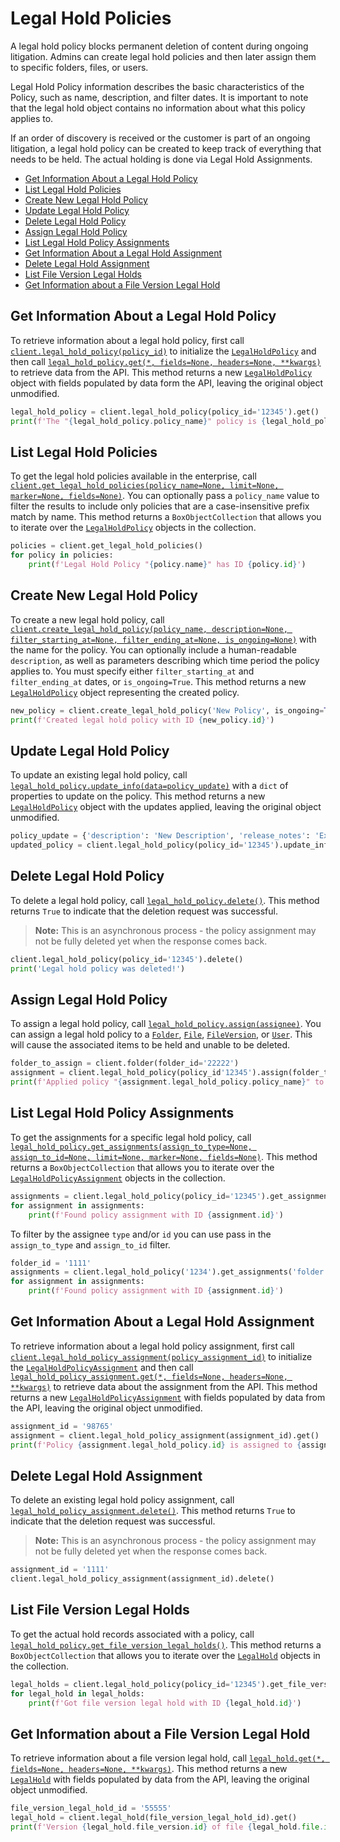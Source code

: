 Legal Hold Policies
===================


A legal hold policy blocks permanent deletion of content during ongoing litigation. Admins can create legal hold
policies and then later assign them to specific folders, files, or users.

Legal Hold Policy information describes the basic characteristics of the Policy, such as name, description, and filter
dates. It is important to note that the legal hold object contains no information about what this policy applies to.

If an order of discovery is received or the customer is part of an ongoing litigation, a legal hold policy can be
created to keep track of everything that needs to be held. The actual holding is done via Legal Hold Assignments.

<!-- START doctoc generated TOC please keep comment here to allow auto update -->
<!-- DON'T EDIT THIS SECTION, INSTEAD RE-RUN doctoc TO UPDATE -->


- [Get Information About a Legal Hold Policy](#get-information-about-a-legal-hold-policy)
- [List Legal Hold Policies](#list-legal-hold-policies)
- [Create New Legal Hold Policy](#create-new-legal-hold-policy)
- [Update Legal Hold Policy](#update-legal-hold-policy)
- [Delete Legal Hold Policy](#delete-legal-hold-policy)
- [Assign Legal Hold Policy](#assign-legal-hold-policy)
- [List Legal Hold Policy Assignments](#list-legal-hold-policy-assignments)
- [Get Information About a Legal Hold Assignment](#get-information-about-a-legal-hold-assignment)
- [Delete Legal Hold Assignment](#delete-legal-hold-assignment)
- [List File Version Legal Holds](#list-file-version-legal-holds)
- [Get Information about a File Version Legal Hold](#get-information-about-a-file-version-legal-hold)

<!-- END doctoc generated TOC please keep comment here to allow auto update -->

Get Information About a Legal Hold Policy
-----------------------------------------

To retrieve information about a legal hold policy, first call [`client.legal_hold_policy(policy_id)`][legal_hold_policy]
to initialize the [`LegalHoldPolicy`][policy_class] and then call [`legal_hold_policy.get(*, fields=None, headers=None, **kwargs)`][get] to
retrieve data from the API.  This method returns a new [`LegalHoldPolicy`][policy_class] object with fields populated by
data form the API, leaving the original object unmodified.

<!-- sample get_legal_hold_policies_id -->
```python
legal_hold_policy = client.legal_hold_policy(policy_id='12345').get()
print(f'The "{legal_hold_policy.policy_name}" policy is {legal_hold_policy.status}')
```

[legal_hold_policy]: https://box-python-sdk.readthedocs.io/en/latest/boxsdk.client.html#boxsdk.client.client.Client.legal_hold_policy
[policy_class]: https://box-python-sdk.readthedocs.io/en/latest/boxsdk.object.html#boxsdk.object.legal_hold_policy.LegalHoldPolicy
[get]: https://box-python-sdk.readthedocs.io/en/latest/boxsdk.object.html#boxsdk.object.base_object.BaseObject.get

List Legal Hold Policies
------------------------

To get the legal hold policies available in the enterprise, call
[`client.get_legal_hold_policies(policy_name=None, limit=None, marker=None, fields=None)`][get_legal_hold_policies].
You can optionally pass a `policy_name` value to filter the results to include only policies that are a case-insensitive
prefix match by name.  This method returns a `BoxObjectCollection` that allows you to iterate over the
[`LegalHoldPolicy`][policy_class] objects in the collection.

<!-- sample get_legal_hold_policies -->
```python
policies = client.get_legal_hold_policies()
for policy in policies:
    print(f'Legal Hold Policy "{policy.name}" has ID {policy.id}')
```

[get_legal_hold_policies]: https://box-python-sdk.readthedocs.io/en/latest/boxsdk.client.html#boxsdk.client.client.Client.get_legal_hold_policies

Create New Legal Hold Policy
----------------------------

To create a new legal hold policy, call
[`client.create_legal_hold_policy(policy_name, description=None, filter_starting_at=None, filter_ending_at=None, is_ongoing=None)`][create_legal_hold_policy] with the name for the policy.  You can optionally include a human-readable `description`, as
well as parameters describing which time period the policy applies to.  You must specify either `filter_starting_at`
and `filter_ending_at` dates, or `is_ongoing=True`.  This method returns a new [`LegalHoldPolicy`][policy_class] object
representing the created policy.

<!-- sample post_legal_hold_policies -->
```python
new_policy = client.create_legal_hold_policy('New Policy', is_ongoing=True)
print(f'Created legal hold policy with ID {new_policy.id}')
```

[create_legal_hold_policy]: https://box-python-sdk.readthedocs.io/en/latest/boxsdk.client.html#boxsdk.client.client.Client.create_legal_hold_policy

Update Legal Hold Policy
------------------------

To update an existing legal hold policy, call [`legal_hold_policy.update_info(data=policy_update)`][update_info] with
a `dict` of properties to update on the policy. This method returns a new [`LegalHoldPolicy`][policy_class] object
with the updates applied, leaving the original object unmodified.

<!-- sample put_legal_hold_policies_id -->
```python
policy_update = {'description': 'New Description', 'release_notes': 'Example Notes'}
updated_policy = client.legal_hold_policy(policy_id='12345').update_info(data=policy_update)
```

[update_info]: https://box-python-sdk.readthedocs.io/en/latest/boxsdk.object.html#boxsdk.object.base_object.BaseObject.update_info

Delete Legal Hold Policy
------------------------

To delete a legal hold policy, call [`legal_hold_policy.delete()`][delete].  This method returns `True` to indicate that
the deletion request was successful.

> __Note:__ This is an asynchronous process - the policy assignment may not be fully deleted yet when the
> response comes back.

<!-- sample delete_legal_hold_policies_id -->
```python
client.legal_hold_policy(policy_id='12345').delete()
print('Legal hold policy was deleted!')
```

[delete]: https://box-python-sdk.readthedocs.io/en/latest/boxsdk.object.html#boxsdk.object.base_object.BaseObject.delete

Assign Legal Hold Policy
------------------------

To assign a legal hold policy, call [`legal_hold_policy.assign(assignee)`][assign].  You can assign a legal hold policy
to a [`Folder`][folder_class], [`File`][file_class], [`FileVersion`][file_version_class], or [`User`][user_class].
This will cause the associated items to be held and unable to be deleted.

<!-- sample post_legal_hold_policy_assignments -->
```python
folder_to_assign = client.folder(folder_id='22222')
assignment = client.legal_hold_policy(policy_id'12345').assign(folder_to_assign)
print(f'Applied policy "{assignment.legal_hold_policy.policy_name}" to {assignment.assigned_to.type} {assignment.assigned_to.id}')
```

[assign]: https://box-python-sdk.readthedocs.io/en/latest/boxsdk.object.html#boxsdk.object.legal_hold_policy.LegalHoldPolicy.assign
[folder_class]: https://box-python-sdk.readthedocs.io/en/latest/boxsdk.object.html#boxsdk.object.folder.Folder
[file_class]: https://box-python-sdk.readthedocs.io/en/latest/boxsdk.object.html#boxsdk.object.file.File
[file_version_class]: https://box-python-sdk.readthedocs.io/en/latest/boxsdk.object.html#boxsdk.object.file_version.FileVersion
[user_class]: https://box-python-sdk.readthedocs.io/en/latest/boxsdk.object.html#boxsdk.object.user.User

List Legal Hold Policy Assignments
----------------------------------

To get the assignments for a specific legal hold policy, call
[`legal_hold_policy.get_assignments(assign_to_type=None, assign_to_id=None, limit=None, marker=None, fields=None)`][get_assignments].
This method returns a `BoxObjectCollection` that allows you to iterate over the
[`LegalHoldPolicyAssignment`][assignment_class] objects in the collection.

<!-- sample get_legal_hold_policy_assignments -->
```python
assignments = client.legal_hold_policy(policy_id='12345').get_assignments()
for assignment in assignments:
    print(f'Found policy assignment with ID {assignment.id}')
```

To filter by the assignee `type` and/or `id` you can use pass in the `assign_to_type` and `assign_to_id` filter.

```python
folder_id = '1111'
assignments = client.legal_hold_policy('1234').get_assignments('folder', folder_id)
for assignment in assignments:
    print(f'Found policy assignment with ID {assignment.id}')
```

[get_assignments]: https://box-python-sdk.readthedocs.io/en/latest/boxsdk.object.html#boxsdk.object.legal_hold_policy.LegalHoldPolicy.get_assignments
[assignment_class]: https://box-python-sdk.readthedocs.io/en/latest/boxsdk.object.html#boxsdk.object.legal_hold_policy_assignment.LegalHoldPolicyAssignments

Get Information About a Legal Hold Assignment
---------------------------------------------

To retrieve information about a legal hold policy assignment, first call
[`client.legal_hold_policy_assignment(policy_assignment_id)`][legal_hold_policy_assignment] to initialize the
[`LegalHoldPolicyAssignment`][assignment_class] and then call [`legal_hold_policy_assignment.get(*, fields=None, headers=None, **kwargs)`][get] to
retrieve data about the assignment from the API.  This method returns a new
[`LegalHoldPolicyAssignment`][assignment_class] with fields populated by data from the API, leaving the original object
unmodified.

<!-- sample get_legal_hold_policy_assignments_id -->
```python
assignment_id = '98765'
assignment = client.legal_hold_policy_assignment(assignment_id).get()
print(f'Policy {assignment.legal_hold_policy.id} is assigned to {assignment.assigned_to.type} {assignment.assigned_to.id}')
```

[legal_hold_policy_assignment]: https://box-python-sdk.readthedocs.io/en/latest/boxsdk.client.html#boxsdk.client.client.Client.legal_hold_policy_assignment

Delete Legal Hold Assignment
----------------------------

To delete an existing legal hold policy assignment, call [`legal_hold_policy_assignment.delete()`][delete].  This method
returns `True` to indicate that the deletion request was successful.

> __Note:__ This is an asynchronous process - the policy assignment may not be fully deleted yet when the
> response comes back.

<!-- sample delete_legal_hold_policy_assignments_id -->
```python
assignment_id = '1111'
client.legal_hold_policy_assignment(assignment_id).delete()
```

List File Version Legal Holds
-----------------------------

To get the actual hold records associated with a policy, call
[`legal_hold_policy.get_file_version_legal_holds()`][get_file_version_legal_holds].  This method returns a
`BoxObjectCollection` that allows you to iterate over the [`LegalHold`][hold_class] objects in the
collection.

<!-- sample get_file_version_legal_holds -->
```python
legal_holds = client.legal_hold_policy(policy_id='12345').get_file_version_legal_holds()
for legal_hold in legal_holds:
    print(f'Got file version legal hold with ID {legal_hold.id}')
```

[get_file_version_legal_holds]: https://box-python-sdk.readthedocs.io/en/latest/boxsdk.object.html#boxsdk.object.legal_hold_policy.LegalHoldPolicy.get_file_version_legal_holds
[hold_class]: https://box-python-sdk.readthedocs.io/en/latest/boxsdk.object.html#boxsdk.object.legal_hold.LegalHold

Get Information about a File Version Legal Hold
-----------------------------------------------

To retrieve information about a file version legal hold, call [`legal_hold.get(*, fields=None, headers=None, **kwargs)`][get].  This method
returns a new [`LegalHold`][hold_class] with fields populated by data from the API, leaving the original object
unmodified.

<!-- sample get_file_version_legal_holds_id -->
```python
file_version_legal_hold_id = '55555'
legal_hold = client.legal_hold(file_version_legal_hold_id).get()
print(f'Version {legal_hold.file_version.id} of file {legal_hold.file.id} is held by {len(legal_hold.legal_hold_policy_assignments)} assignment(s)')
```
